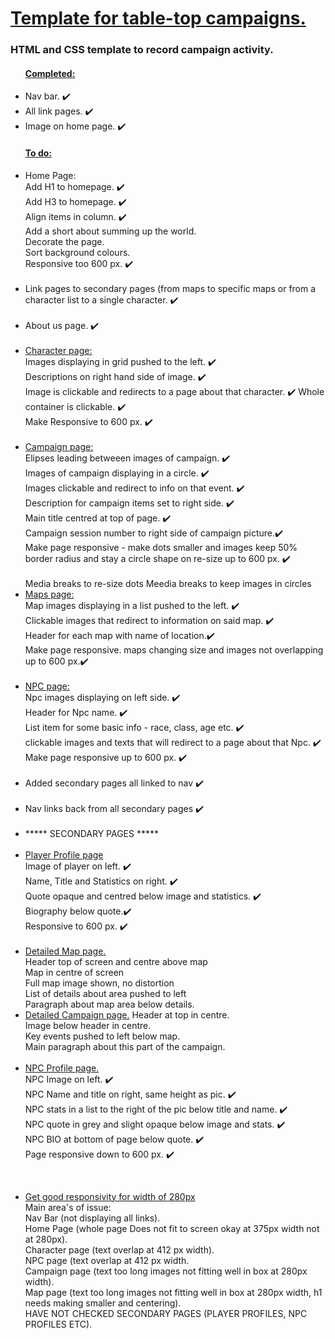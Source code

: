 <h1> <ins> Template for table-top campaigns. </ins> </h1>
<h3> HTML and CSS template to record campaign activity. </h3>

<ul>  
  <h4> <ins> Completed: </ins> </h4>
  <li> Nav bar. ✔️ </li>
  <li> All link pages. ✔️ </li>
  <li> Image on home page. ✔️ </li>
</ul>

<ul>
<h4> <ins> To do: </ins> </h4>
  <li> Home Page:<br> 
    Add H1 to homepage. ✔️ <br>
    Add H3 to homepage. ✔️ <br>
    Align items in column. ✔️ <br>
    Add a short about summing up the world. <br>
    Decorate the page. <br> 
    Sort background colours.<br>
    Responsive too 600 px. ✔️ 
  </li> <br>
  
  <li> Link pages to secondary pages (from maps to specific maps or from a character list to a single character. ✔️ </li> <br>
 
  <li> About us page. ✔️</li>  <br>
 
  <li><ins> Character page: </ins><br>
    Images displaying in grid pushed to the left. ✔️<br> 
    Descriptions on right hand side of image. ✔️ <br> 
    Image is clickable and redirects to a page about that character. ✔️
    Whole container is clickable. ✔️ <br> 
    Make Responsive to 600 px. ✔️</li> <br>
  
  <li> <ins>Campaign page: </ins> <br> 
    Elipses leading betweeen images of campaign. ✔️ <br> 
    Images of campaign displaying in a circle. ✔️ <br> 
    Images clickable and redirect to info on that event. ✔️ <br> 
    Description for campaign items set to right side. ✔️ <br>
    Main title centred at top of page. ✔️<br>
    Campaign session number to right side of campaign picture.✔️  <br>
    Make page responsive - make dots smaller and images keep 50% border radius and stay a circle shape on re-size up to 600 px. ✔️ </li> <br>
    Media breaks to re-size dots
    Meedia breaks to keep images in circles
  
  <li><ins> Maps page: </ins> <br> 
    Map images displaying in a list pushed to the left. ✔️ <br> 
    Clickable images that redirect to information on said map. ✔️ <br> 
    Header for each map with name of location.✔️ <br>
    Make page responsive. maps changing size and images not overlapping up to 600 px.✔️
  </li>   <br>
  
  <li><ins>NPC page:</ins> <br> 
    Npc images displaying on left side. ✔️ <br> 
    Header for Npc name. ✔️ <br> 
    List item for some basic info - race, class, age etc. ✔️ <br>
    clickable images and texts that will redirect to a page about that Npc. ✔️ <br>
    Make page responsive up to 600 px. ✔️ </li><br>
    
<li> Added secondary pages all linked to nav ✔️ </li> <br> 
  
<li> Nav links back from all secondary pages ✔️ </li> <br>
  
 <li> ***** SECONDARY PAGES ***** </li> <br> 
  
<li> <ins>Player Profile page</ins> <br>
  Image of player on left. ✔️ <br> 
      Name, Title and Statistics on right. ✔️ <br> 
      Quote opaque and centred below image and statistics. ✔️<br> 
      Biography below quote.✔️ <br> 
      Responsive  to 600 px. ✔️</li> <br> 
      
  <li> <ins>Detailed Map page.</ins> <br> 
   Header top of screen and centre above map <br>
  Map in centre of screen <br>
  Full map image shown, no distortion <br> 
  List of details about area pushed to left <br> 
  Paragraph about map area below details. </li> 
  

  <li> <ins>Detailed Campaign page.</ins> 
  Header at top in centre. <br>
  Image below header in centre. <br>
  Key events pushed to left below map. <br> 
  Main paragraph about this part of the campaign. </li> <br> 

  <li> <ins>NPC Profile page.</ins> <br>
   NPC Image on left. ✔️ <br> 
   NPC Name and title on right, same height as pic. ✔️ <br> 
    NPC stats in a list to the right of the pic below title and name. ✔️ <br> 
  NPC quote in grey and slight opaque below image and stats. ✔️ <br> 
    NPC BIO at bottom of page below quote. ✔️ <br> 
    Page responsive down to 600 px. ✔️
    
  <br> </li> 

  <li> <ins> Get good responsivity for width of 280px </ins> <br>
  Main area's of issue: <br>
    Nav Bar (not displaying all links). <br>
    Home Page (whole page Does not fit to screen okay at 375px width not at 280px). <br>
    Character page (text overlap at 412 px width). <br>
    NPC page (text overlap at 412 px width. <br>
    Campaign page (text too long images not fitting well in box at 280px width). <br>
    Map page (text too long images not fitting well in box at 280px width, h1 needs making smaller and centering). <br>
    HAVE NOT CHECKED SECONDARY PAGES (PLAYER PROFILES, NPC PROFILES ETC).
    
   
    
  </li>
</ul>
